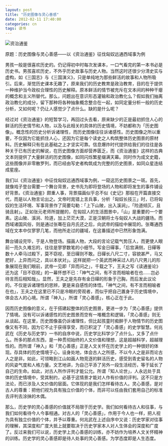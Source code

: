 ```yaml
---
layout: post
title: "历史图像与灵心善感"
date: 2012-02-11 17:40:00
categories: cn
tags: 读书
---
```


![资治通鉴](https://s2.ax1x.com/2020/01/11/l5TX4g.jpg)

原题：历史图像与灵心善感——以《资治通鉴》征伐匈奴远通西域事为例

男孩一般是很喜欢历史的。仍记得初中时每次发课本，一口气看完的第一本书必是历史书。男孩喜欢历史，不外乎历史故事与历史人物。当然这时还很少分清史实与虚构，如《三国志》与《三国演义》，只是单纯地为那些鲜活的故事和人物所吸引。后来，渐觉历史课本无趣了，原来我们的历史教育是政治教育，目的在于提供一种维护当今政权合理性的历史解释。原本鲜活的情节被充斥在文本间的种种干瘪的概念和主义所替代。那么，问题出在意识形态灌输和政治教化么？假如我们抽离政治教化的成分，留下那种将各种抽象概念整合在一起，如同定量分析一般的历史分析，又如何呢？仍让人感觉少了点什么。缺的是什么呢？

经过对《资治通鉴》的短暂学习，再回过头去看，原来缺少的正是最初抓住人心的鲜活的历史情节和人物，以及与此相关的具体的历史情境，不妨都称为「历史图像」。概念性的历史分析诉诸理性，而历史图像往往诉诸感性。历史图像之所以重要，不仅因为它能抓住人心，还因为它是每个读史之人构筑整体历史图景的原材料。历史解释只有在此基础之上才坚实可靠。信息爆炸时代提供给我们的往往是各种关于已有历史的解说，在历史图像方面却营养匮乏，而《资治通鉴》这样的古典文本则提供了大量鲜活的历史图像，如同闪烁繁星缀满天幕。同时作为成文史籍，这些图像并非零散罗列，而已经由写史者构筑成为完整的历史图景，如同众星连结成星座。

我们以《资治通鉴》中征伐匈奴远通西域事为例，一窥这历史图景之一斑。首先，就像戏子登台需要一个舞台背景，史书先为即将登场的人物和即将发生的事件铺设好背景。《资治通鉴》颇重人事，背景描画似乎总不似《史记》那般在开篇直接交代，而是以人物言论出之。文帝时晁错上言兵事，分析「匈奴长技三」时，已将匈奴的生活环境、军事背景作了简要勾勒：「上下山陂，出入溪涧」，「险道倾仄，且骑且射」。正如张元老师所提醒的，在匈奴人的生活图景中，「山」是重要的一个要素。这山陂、溪涧、险道，加上茫茫大漠，正是汉朝将士与匈奴人大战的疆场。而西域诸国风俗，则是通过张骞在自月氏还之后，向武帝的描绘中展现的。张骞通西域在文本中仅寥寥几笔，而他所走过的疆域，在这番描述中已然形象饱满。

舞台铺设完毕，于是人物登场。描画人物，大段的言论记载气势压人，而更使人眼前一亮久久难忘的，往往是寥寥数笔的小细节。写金日磾事，「后宫满侧，日磾等数十人牵马过殿下，莫不窃视，至日磾则不敢。日磾长八尺二寸，容貌甚严，马又肥好，上异而问之，具以本状对」。这样就把一个英武而神采过人的八尺男儿的形象展现在我们眼前，武帝一见即「异而问之」，千载之下，王夫之写《读通鉴论》还为这「目不窃视」的一幕怀想不已：「神气之间，有不言而相喻者在也……岂必待言而后相知哉」。显然，王夫之是先存有金日磾的形象于己胸，而后发此议论的。不仅是诉诸理性的思辨，更是来自感性的体悟。「神气之间，有不言而相喻者在也」，王夫之在这里已不只是冷眼的旁观者，而似乎把自己置身于历史情境中，体会古人的心境。所谓「神入」，所谓「灵心善感」，核心正在于此。

因而历史图像的意义，在于搭建起整体的历史图景，更进一步为「灵心善感」提供了情境。没有可以诉诸感性的历史图景而空有一堆概念和逻辑，「灵心善感」则无从谈起。在这里，历史图像虽仍诉诸理性，但比起孩童时痴醉于人物情节的历史图像又有不同，因为它不止于获得享受，而已积淀了「灵心善感」的史学智慧。何兆武在《历史与历史学》一书的自序中说，历史学比科学少了点什么，又多了点什么。所多的那点东西，是一种贯彻始终的人文价值和理想，这是超越科学，超越理性的。而所谓「神入」和「灵心善感」正是人文关怀在历史学上的一种很好的体现。存具体的历史情境于心，设身处地，体会古人之所感，不以今人之是非而论古人之是非。如此，可领略到江山如画人物竞逐的鲜活历史，感受到青史留名的人物的风姿气度和人格力量。文艺地讲，为自己平添了另外一段生活经历，等于延长了自己的生命。如此，对古人所作评判才能公允。所谓「知人论世」，人永远处于具体的历史情境中，受其制约，必基于这情景才能对人作有价值的评判。这不只是方法论，而已涉及人文价值的层面。它体现的是我们怎样看待古人。灵心善感，是对古人的尊重：把他们视为具有独立价值的个体，而非可以任由我们套用自己的标准去评判去涂抹的木偶。

那么，历史学的灵心善感的价值就不局限于历史学。我们如何看待古人和往事，与我们如何看待今人今事相通。对古人的「灵心善感」，作用于今人也一样，把人视为具有独立价值的个体，并予以尊重。何兆武在上述自序中又说：历史学家对往事的理解，其深度和广度大抵上就要取决于历史学家本人对人生体会的深度和广度了。反过来我们可以说，历史学上灵心善感的训练，亦不妨作为培养人文关怀精神的训练。历史学的灵心善感即是待人处事的灵心善感。为学态度即是人生态度。
